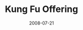 ---
layout: media
category: media
title: "Kung Fu Offering"
date: 2008-07-21
description: "A brief history of the \"offering\" at Crossroads."
tag: 
 - kung-fu
 - offering
 - subtitles
 - japanese
video: "http://s3.amazonaws.com/crossroads-media/other-media/video/KungFuOffering1.mp4"
video-poster: "http://s3.amazonaws.com/crossroads-media/images/KungFu1-still.jpg"
---